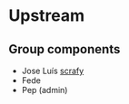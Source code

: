# Upstream

## Group components

- Jose Luís [scrafy](https://github.com/scrafy)
- Fede
- Pep (admin)